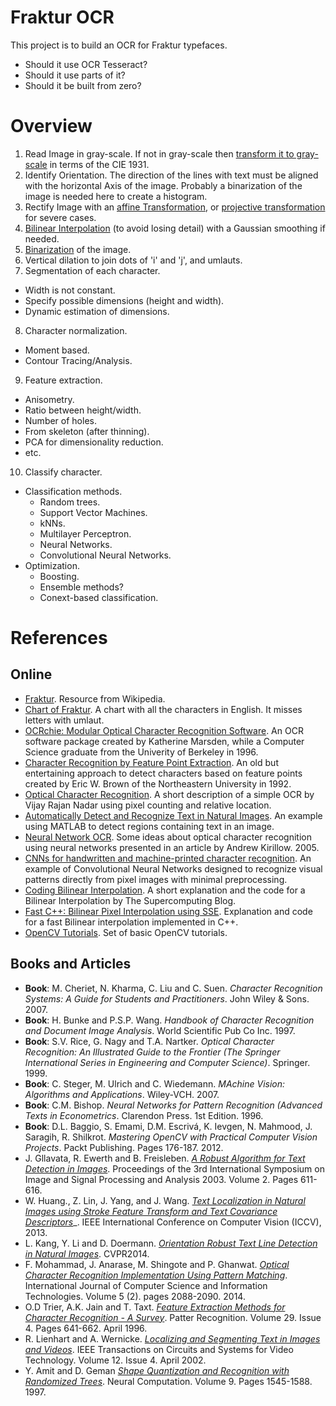 # Fraktur OCR

This project is to build an OCR for Fraktur typefaces.

* Should it use OCR Tesseract?
* Should it use parts of it?
* Should it be built from zero?

# Overview

1. Read Image in gray-scale. If not in gray-scale then [transform it to gray-scale](https://en.wikipedia.org/wiki/Grayscale#Converting_color_to_grayscale) in terms of the CIE 1931.
2. Identify Orientation. The direction of the lines with text must be aligned with the horizontal Axis of the image. Probably a binarization of the image is needed here to create a histogram.
3. Rectify Image with an [affine Transformation](http://docs.opencv.org/doc/tutorials/imgproc/imgtrans/warp_affine/warp_affine.html), or [projective transformation](http://homepages.inf.ed.ac.uk/rbf/CVonline/LOCAL_COPIES/BEARDSLEY/node3.html) for severe cases.
4. [Bilinear Interpolation](https://en.wikipedia.org/wiki/Bilinear_interpolation) (to avoid losing detail) with a Gaussian smoothing if needed.
5. [Binarization](http://www.leptonica.com/binarization.html) of the image.
6. Vertical dilation to join dots of 'i' and 'j', and umlauts.
7. Segmentation of each character.
  * Width is not constant.
  * Specify possible dimensions (height and width).
  * Dynamic estimation of dimensions.
8. Character normalization.
  * Moment based.
  * Contour Tracing/Analysis.
9. Feature extraction.
  * Anisometry.
  * Ratio between height/width.
  * Number of holes.
  * From skeleton (after thinning).
  * PCA for dimensionality reduction.
  * etc.
10. Classify character.
  * Classification methods.
    * Random trees.
    * Support Vector Machines.
    * kNNs.
    * Multilayer Perceptron.
    * Neural Networks.
    * Convolutional Neural Networks.
  * Optimization.
    * Boosting.
    * Ensemble methods?
    * Conext-based classification.

# References

## Online

* [Fraktur](https://en.wikipedia.org/wiki/Fraktur). Resource from Wikipedia.
* [Chart of Fraktur](http://www.library.yale.edu/cataloging/music/fraktur.htm). A chart with all the characters in English. It misses letters with umlaut.
* [OCRchie: Modular Optical Character Recognition Software](http://www.cs.berkeley.edu/~fateman/kathey/ocrchie.html). An OCR software package created by Katherine Marsden, while a Computer Science graduate from the Univerity of Berkeley in 1996.
* [Character Recognition by Feature Point Extraction](http://www.ccs.neu.edu/home/feneric/charrec.html). An old but entertaining approach to detect characters based on feature points created by Eric W. Brown of the Northeastern University in 1992.
* [Optical Character Recognition](http://www.codeproject.com/Articles/476142/Optical-Character-Recognition). A short description of a simple OCR by Vijay Rajan Nadar using pixel counting and relative location.
* [Automatically Detect and Recognize Text in Natural Images](http://de.mathworks.com/help/vision/examples/automatically-detect-and-recognize-text-in-natural-images.html). An example using MATLAB to detect regions containing text in an image.
* [Neural Network OCR](http://www.codeproject.com/Articles/11285/Neural-Network-OCR). Some ideas about optical character recognition using neural networks presented in an article by Andrew Kirillow. 2005.
* [CNNs for handwritten and machine-printed character recognition](http://yann.lecun.com/exdb/lenet/). An example of Convolutional Neural Networks designed to recognize visual patterns directly from pixel images with minimal preprocessing.
* [Coding Bilinear Interpolation](http://supercomputingblog.com/graphics/coding-bilinear-interpolation/). A short explanation and the code for a Bilinear Interpolation by The Supercomputing Blog.
* [Fast C++: Bilinear Pixel Interpolation using SSE](http://fastcpp.blogspot.de/2011/06/bilinear-pixel-interpolation-using-sse.html). Explanation and code for a fast Bilinear interpolation implemented in C++.
* [OpenCV Tutorials](http://docs.opencv.org/master/d9/df8/tutorial_root.html#gsc.tab=0). Set of basic OpenCV tutorials.

## Books and Articles

* **Book**: M. Cheriet, N. Kharma, C. Liu and C. Suen. _Character Recognition Systems: A Guide for Students and Practitioners_. John Wiley & Sons. 2007.
* **Book**: H. Bunke and P.S.P. Wang. _Handbook of Character Recognition and Document Image Analysis_. World Scientific Pub Co Inc. 1997.
* **Book**: S.V. Rice, G. Nagy and T.A. Nartker. _Optical Character Recognition: An Illustrated Guide to the Frontier (The Springer International Series in Engineering and Computer Science)_. Springer. 1999.
* **Book**: C. Steger, M. Ulrich and C. Wiedemann. _MAchine Vision: Algorithms and Applications_. Wiley-VCH. 2007.
* **Book**: C.M. Bishop. _Neural Networks for Pattern Recognition (Advanced Texts in Econometrics_. Clarendon Press. 1st Edition. 1996.
* **Book**: D.L. Baggio, S. Emami, D.M. Escrivá, K. Ievgen, N. Mahmood, J. Saragih, R. Shilkrot. _Mastering OpenCV with Practical Computer Vision Projects_. Packt Publishing. Pages 176-187. 2012.
* J. Gllavata, R. Ewerth and B. Freisleben. [_A Robust Algorithm for Text Detection in Images_](http://saigo.googlecode.com/svn/trunk/papers/artigos1/globalthr.pdf). Proceedings of the 3rd International Symposium on Image and Signal Processing and Analysis 2003. Volume 2. Pages 611-616.
* W. Huang., Z. Lin, J. Yang, and J. Wang. [_Text Localization in Natural Images using Stroke Feature Transform and Text Covariance Descriptors_](http://www.wlhuang.com/papers/whuang2013_iccv.pdf)_. IEEE International Conference on Computer Vision (ICCV), 2013.
* L. Kang, Y. Li and D. Doermann. [_Orientation Robust Text Line Detection in Natural Images_](http://www.cv-foundation.org/openaccess/content_cvpr_2014/papers/Kang_Orientation_Robust_Text_2014_CVPR_paper.pdf). CVPR2014.
* F. Mohammad, J. Anarase, M. Shingote and P. Ghanwat. [_Optical Character Recognition Implementation Using Pattern Matching_](http://www.ijcsit.com/docs/Volume%205/vol5issue02/ijcsit20140502254.pdf). International Journal of Computer Science and Information Technologies. Volume 5 (2). pages 2088-2090. 2014.
* O.D Trier, A.K. Jain and T. Taxt. [_Feature Extraction Methods for Character Recognition - A Survey_](http://citeseerx.ist.psu.edu/viewdoc/download?doi=10.1.1.51.7439&rep=rep1&type=pdf). Patter Recognition. Volume 29. Issue 4. Pages 641-662. April 1996.
* R. Lienhart and A. Wernicke. [_Localizing and Segmenting Text in Images and Videos_](http://www.lienhart.de/Prof._Dr._Rainer_Lienhart/Publications_files/lienhart-csvt2002.pdf). IEEE Transactions on Circuits and Systems for Video Technology. Volume 12. Issue 4. April 2002.
* Y. Amit and D. Geman [_Shape Quantization and Recognition with Randomized Trees_](http://citeseerx.ist.psu.edu/viewdoc/download?doi=10.1.1.102.5478&rep=rep1&type=pdf). Neural Computation. Volume 9. Pages 1545-1588. 1997.